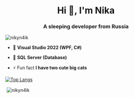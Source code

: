 
<h1 align="center">Hi 👋, I'm Nika</h1>
<h3 align="center">A sleeping developer from Russia</h3>

<p align="left"> <img src="https://komarev.com/ghpvc/?username=nikyn4ik&label=Profile%20views&color=0e75b6&style=flat" alt="nikyn4ik" /> </p>

- 👀 **Visual Studio 2022 (WPF, C#)**
- 👀 **SQL Server (Database)**

- ⚡ Fun fact **I have two cute big cats**

[![Top Langs](https://github-readme-stats.vercel.app/api/top-langs/?username=nikyn4ik&layout=compact)](https://github.com/anuraghazra/github-readme-stats)

<p>&nbsp;<img align="center" src="https://github-readme-stats.vercel.app/api?username=nikyn4ik&show_icons=true&locale=en" alt="nikyn4ik" /></p>
